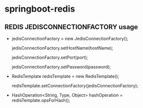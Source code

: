 # springboot-redis

## REDIS JEDISCONNECTIONFACTORY usage
- jedisConnectionFactory = new JedisConnectionFactory();

  jedisConnectionFactory.setHostName(hostName);
  
  jedisConnectionFactory.setPort(port);
  
  jedisConnectionFactory.setPassword(password);
  
 - RedisTemplate redisTemplate = new RedisTemplate();
 
   redisTemplate.setConnectionFactory(jedisConnectionFactory);
   
  - HashOperation<String, Type, Object> hashOperation = redisTemplate.opsForHash();
